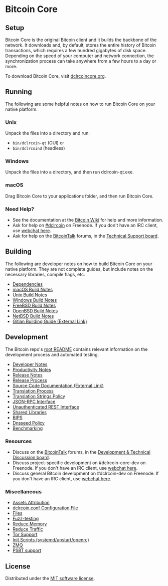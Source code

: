 Bitcoin Core
=============

Setup
---------------------
Bitcoin Core is the original Bitcoin client and it builds the backbone of the network. It downloads and, by default, stores the entire history of Bitcoin transactions, which requires a few hundred gigabytes of disk space. Depending on the speed of your computer and network connection, the synchronization process can take anywhere from a few hours to a day or more.

To download Bitcoin Core, visit [dclrcoincore.org](https://dclrcoincore.org/en/download/).

Running
---------------------
The following are some helpful notes on how to run Bitcoin Core on your native platform.

### Unix

Unpack the files into a directory and run:

- `bin/dclrcoin-qt` (GUI) or
- `bin/dclrcoind` (headless)

### Windows

Unpack the files into a directory, and then run dclrcoin-qt.exe.

### macOS

Drag Bitcoin Core to your applications folder, and then run Bitcoin Core.

### Need Help?

* See the documentation at the [Bitcoin Wiki](https://en.dclrcoin.it/wiki/Main_Page)
for help and more information.
* Ask for help on [#dclrcoin](https://webchat.freenode.net/#dclrcoin) on Freenode. If you don't have an IRC client, use [webchat here](https://webchat.freenode.net/#dclrcoin).
* Ask for help on the [BitcoinTalk](https://dclrcointalk.org/) forums, in the [Technical Support board](https://dclrcointalk.org/index.php?board=4.0).

Building
---------------------
The following are developer notes on how to build Bitcoin Core on your native platform. They are not complete guides, but include notes on the necessary libraries, compile flags, etc.

- [Dependencies](dependencies.md)
- [macOS Build Notes](build-osx.md)
- [Unix Build Notes](build-unix.md)
- [Windows Build Notes](build-windows.md)
- [FreeBSD Build Notes](build-freebsd.md)
- [OpenBSD Build Notes](build-openbsd.md)
- [NetBSD Build Notes](build-netbsd.md)
- [Gitian Building Guide (External Link)](https://github.com/dclrcoin-core/docs/blob/master/gitian-building.md)

Development
---------------------
The Bitcoin repo's [root README](/README.md) contains relevant information on the development process and automated testing.

- [Developer Notes](developer-notes.md)
- [Productivity Notes](productivity.md)
- [Release Notes](release-notes.md)
- [Release Process](release-process.md)
- [Source Code Documentation (External Link)](https://doxygen.dclrcoincore.org/)
- [Translation Process](translation_process.md)
- [Translation Strings Policy](translation_strings_policy.md)
- [JSON-RPC Interface](JSON-RPC-interface.md)
- [Unauthenticated REST Interface](REST-interface.md)
- [Shared Libraries](shared-libraries.md)
- [BIPS](bips.md)
- [Dnsseed Policy](dnsseed-policy.md)
- [Benchmarking](benchmarking.md)

### Resources
* Discuss on the [BitcoinTalk](https://dclrcointalk.org/) forums, in the [Development & Technical Discussion board](https://dclrcointalk.org/index.php?board=6.0).
* Discuss project-specific development on #dclrcoin-core-dev on Freenode. If you don't have an IRC client, use [webchat here](https://webchat.freenode.net/#dclrcoin-core-dev).
* Discuss general Bitcoin development on #dclrcoin-dev on Freenode. If you don't have an IRC client, use [webchat here](https://webchat.freenode.net/#dclrcoin-dev).

### Miscellaneous
- [Assets Attribution](assets-attribution.md)
- [dclrcoin.conf Configuration File](dclrcoin-conf.md)
- [Files](files.md)
- [Fuzz-testing](fuzzing.md)
- [Reduce Memory](reduce-memory.md)
- [Reduce Traffic](reduce-traffic.md)
- [Tor Support](tor.md)
- [Init Scripts (systemd/upstart/openrc)](init.md)
- [ZMQ](zmq.md)
- [PSBT support](psbt.md)

License
---------------------
Distributed under the [MIT software license](/COPYING).
